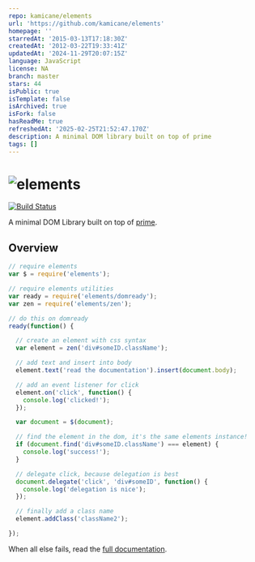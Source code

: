 ```yaml
---
repo: kamicane/elements
url: 'https://github.com/kamicane/elements'
homepage: ''
starredAt: '2015-03-13T17:18:30Z'
createdAt: '2012-03-22T19:33:41Z'
updatedAt: '2024-11-29T20:07:15Z'
language: JavaScript
license: NA
branch: master
stars: 44
isPublic: true
isTemplate: false
isArchived: true
isFork: false
hasReadMe: true
refreshedAt: '2025-02-25T21:52:47.170Z'
description: A minimal DOM library built on top of prime
tags: []
---
```


# ![elements](http://kamicane.github.io/assets/elements.png)

[![Build Status](http://img.shields.io/travis/kamicane/prime/master.svg)](http://travis-ci.org/kamicane/elements)

A minimal DOM Library built on top of [prime](https://github.com/mootools/prime).

## Overview

```js
// require elements
var $ = require('elements');

// require elements utilities
var ready = require('elements/domready');
var zen = require('elements/zen');

// do this on domready
ready(function() {

  // create an element with css syntax
  var element = zen('div#someID.className');

  // add text and insert into body
  element.text('read the documentation').insert(document.body);

  // add an event listener for click
  element.on('click', function() {
    console.log('clicked!');
  });

  var document = $(document);

  // find the element in the dom, it's the same elements instance!
  if (document.find('div#someID.className') === element) {
    console.log('success!');
  }

  // delegate click, because delegation is best
  document.delegate('click', 'div#someID', function() {
    console.log('delegation is nice');
  });

  // finally add a class name
  element.addClass('className2');

});

```

When all else fails, read the [full documentation](https://github.com/mootools/elements/blob/master/doc/elements.md).
